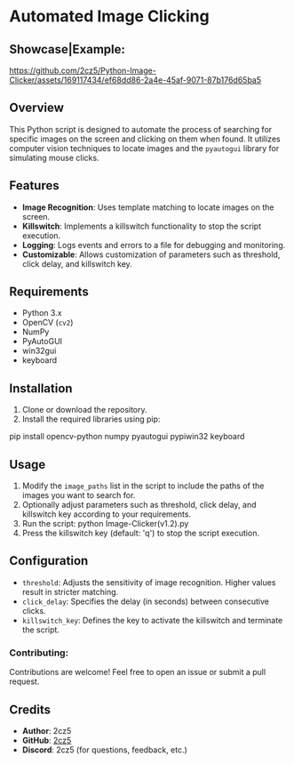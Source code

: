 # Automated Image Clicking

## Showcase|Example: 

https://github.com/2cz5/Python-Image-Clicker/assets/169117434/ef68dd86-2a4e-45af-9071-87b176d65ba5



## Overview
This Python script is designed to automate the process of searching for specific images on the screen and clicking on them when found. It utilizes computer vision techniques to locate images and the `pyautogui` library for simulating mouse clicks.

## Features
- **Image Recognition**: Uses template matching to locate images on the screen.
- **Killswitch**: Implements a killswitch functionality to stop the script execution.
- **Logging**: Logs events and errors to a file for debugging and monitoring.
- **Customizable**: Allows customization of parameters such as threshold, click delay, and killswitch key.

## Requirements
- Python 3.x
- OpenCV (`cv2`)
- NumPy
- PyAutoGUI
- win32gui
- keyboard

## Installation
1. Clone or download the repository.
2. Install the required libraries using pip:

pip install opencv-python numpy pyautogui pypiwin32 keyboard

## Usage
1. Modify the `image_paths` list in the script to include the paths of the images you want to search for.
2. Optionally adjust parameters such as threshold, click delay, and killswitch key according to your requirements.
3. Run the script: python Image-Clicker(v1.2).py
4. Press the killswitch key (default: 'q') to stop the script execution.

## Configuration
- `threshold`: Adjusts the sensitivity of image recognition. Higher values result in stricter matching.
- `click_delay`: Specifies the delay (in seconds) between consecutive clicks.
- `killswitch_key`: Defines the key to activate the killswitch and terminate the script.

### Contributing:
Contributions are welcome! Feel free to open an issue or submit a pull request.

## Credits
- **Author**: 2cz5
- **GitHub**: [2cz5](https://github.com/2cz5)
- **Discord**: 2cz5 (for questions, feedback, etc.)
